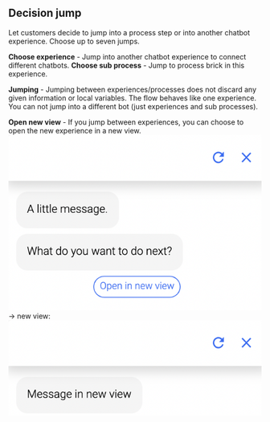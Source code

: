 ## Decision jump

Let customers decide to jump into a process step or into another chatbot experience. Choose up to seven jumps.

**Choose experience** - Jump into another chatbot experience to connect different chatbots.
**Choose sub process** - Jump to process brick in this experience.

**Jumping** - Jumping between experiences/processes does not discard any given information or local variables. The flow behaves like one experience. You can not jump into a different bot (just experiences and sub processes).

**Open new view** - If you jump between experiences, you can choose to open the new experience in a new view.
![jump_decision_example_demo](jump_example.png)
-> new view:
![jump_decision_example_demo](jump_decision_view.png)
